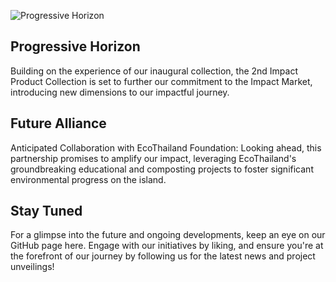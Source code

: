 ![Progressive Horizon](https://d16c97c2np8a2o.cloudfront.net/ipfs/bafkreic2cakiy3ldkdks37dvktuolomhoacfd347zvp3mfmiecbc53qqjy)

## Progressive Horizon
Building on the experience of our inaugural collection, the 2nd Impact Product Collection is set to further our commitment to the Impact Market, introducing new dimensions to our impactful journey.

## Future Alliance
Anticipated Collaboration with EcoThailand Foundation: Looking ahead, this partnership promises to amplify our impact, leveraging EcoThailand's groundbreaking educational and composting projects to foster significant environmental progress on the island.

## Stay Tuned
For a glimpse into the future and ongoing developments, keep an eye on our GitHub page here. Engage with our initiatives by liking, and ensure you're at the forefront of our journey by following us for the latest news and project unveilings!
```​⬤

